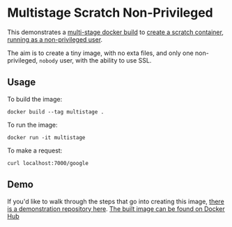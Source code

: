 # Multistage Scratch Non-Privileged

This demonstrates a [multi-stage docker build](https://docs.docker.com/engine/userguide/eng-image/multistage-build/) to [create a scratch container](https://blog.codeship.com/building-minimal-docker-containers-for-go-applications/), [running as a non-privileged user](https://medium.com/@lizrice/non-privileged-containers-based-on-the-scratch-image-a80105d6d341).

The aim is to create a tiny image, with no exta files, and only one non-privileged, `nobody` user, with the ability to use SSL.

## Usage

To build the image:

    docker build --tag multistage .

To run the image:

    docker run -it multistage

To make a request:

    curl localhost:7000/google

## Demo

If you'd like to walk through the steps that go into creating this image, [there is a demonstration repository here](https://github.com/davidcarboni/ddd). [The built image can be found on Docker Hub](https://hub.docker.com/r/davidcarboni/go-scratch-nonprivileged-multistage/)
